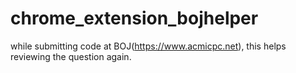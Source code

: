 # chrome_extension_bojhelper
while submitting code at BOJ(https://www.acmicpc.net), this helps reviewing the question again.

